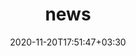---
title: "news"
date: 2020-11-20T17:51:47+03:30
draft: false
headless: true

# all icons by [feathericons.com](https://feathericons.com/) are supported
show_news_icons: true
default_news_icon: "file-text"

num_news: 6

news_items:
- text: "Pre-print on [national scale field delineation in smallholder landscapes](https://arxiv.org/) out on arXiv."
  extra_text: ""
  date: 2025-07-14
  icon: "file-text"
- text: "ESA Living Planet Symposium 2025 featured [EOAgriTwin](https://www.eoagritwin.eu/), [SEN4MOZ](https://eolab.geographie.hu-berlin.de/research_projects/sen4moz/), & [Field delineation](https://lps25.esa.int/programme/programme-session/?id=E875B12D-BF45-4F89-9DED-EA77AC576E97&presentationId=A2FE7BEE-F3FE-4FC7-B6BA-9AEE88B7BDDB) work"
  extra_text: ""
  date: 2025-06-23
  icon: "user"
- text: "Paper on [responsible AI for Earth Observation](https://doi.org/10.1109/MGRS.2025.3529726) published"
  extra_text: ""
  date: 2025-02-21
  icon: "file-text"
- text: "PNAS opinion piece on [EO for SDG2](https://doi.org/10.1073/pnas.2410246122)"
  extra_text: ""
  date: 2025-02-12
  icon: "file-text"
- text: "EO Africa R&D Project [SEN4MOZ](https://eolab.geographie.hu-berlin.de/research_projects/sen4moz/)"
  extra_text: ""
  date: 2025-01-20
  icon: "folder-plus"
- text: "New ESA project: EOAgriTwin: Earth Observation based Digital Twin for Resilient Agriculture under Multiple Stressors"
  extra_text: ""
  date: 2024-11-01
  icon: "folder-plus"
- text: "Session on monitoring ag transitions using EO and microeconomic data @ [GLP OSM #5 (ID 203R)](https://whova.com/embedded/session/rKIwz-4rzQneimOEsQrANL3LgJxVMLyYgaILW%4003DG8%3D/4141125/?widget=primary)"
  extra_text: ""
  date: 2024-10-05
  icon: "user"
- text: "Paper on [transfer learning for smallholder field delineation](https://doi.org/10.1016/j.jag.2024.104149)"
  extra_text: ""
  date: 2023-12-15
  icon: "file-text"
- text: "Accepted talks on EO for smallholder agriculture at [ESA EO4Africa Symposium](https://eo4society.esa.int/event/eo-for-africa-symposium-2024/), [IAMO Forum](https://forum2024.iamo.de/) & [GLP OSM #5](https://event.fourwaves.com/osm2024/pages)"
  extra_text: ""
  date: 2024-05-13
  icon: "user"
- text: "Pre-print on [mapping mixed maize-cassava cropping](https://doi.org/10.31223/X57T2M) led by [Dr. Akinyemi](https://www.kau.se/personal/felicia-akinyemi)"
  extra_text: ""
  date: 2023-12-14
  icon: "file-text"
- text: "Scientific Committee Member for [EARSeL 2024 conference in Manchester](https://manchester2024.earsel.org/)"
  extra_text: ""
  date: 2023-09-06
  icon: "user-plus"
- text: "New 3-year F.R.S.-FNRS project on medium-scale farms in Sub-Saharan Africa"
  extra_text: ""
  date: 2023-06-25
  icon: "award"
- text: "ESA Third Party Mission Grant to access SPOT6/7 data for Mozambique and Nigeria"
  extra_text: ""
  date: 2023-06-05
  icon: "award"
- text: "Ranked Top 20% in [NASA Harvest Field Boundary Detection Challenge](https://zindi.africa/competitions/nasa-harvest-field-boundary-detection-challenge)"
  extra_text: ""
  date: 2023-02-15
  icon: "code"
- text: "Co-authored papers on [soybean supply chains](https://doi.org/10.1016/j.gloenvcha.2022.102633), [bats](https://doi.org/10.4404/hystrix-00541-2022) & [interdisciplinary research](https://doi.org/10.1007/s11625-022-01271-3)"
  extra_text: ""
  date: 2023-01-03
  icon: "users"
- text: "Bye bye bird site, hello [mapstodon.space](https://mapstodon.space/@philrufin)"
  extra_text: ""
  date: 2022-12-01
  icon: "map"
- text: "[Paper](https://doi.org/10.1016/j.jag.2022.102937) & [data](https://doi.org/10.5281/zenodo.6907605) on large-area mapping of smallholder landscapes using PlanetScope data published"
  extra_text: ""
  date: 2022-07-26
  icon: "file-text"
- text: "[GEE Time Series Explorer](https://geetimeseriesexplorer.readthedocs.io/en/latest/) version 2 released"
  extra_text: ""
  date: 2022-07-01
  icon: "code"
- text: "[ERC MIDLAND blog post](https://erc-midland.earth/2022/05/23/machambas/) on smallholder fields"
  extra_text: ""
  date: 2022-05-23
  icon: "align-left"
- text: "Presenting smallholder mapping works at [ESA Living Planet Symposium '22](https://express.converia.de/frontend/index.php?page_id=18446&v=AuthorList&do=17&day=all&q=rufin&entity_id=369598)"
  extra_text: ""
  date: 2022-05-23
  icon: "user"
- text: "Paper: [Replicability of past long-term vegetation dynamics studies](https://doi.org/10.3390/rs14030597)"
  extra_text: ""
  date: 2022-03-11
  icon: "file-text"
- text: "Completed UAV imaging campaign in Northern Mozambique"
  extra_text: "Joint effort of UCLouvain & Universidade Eduardo Mondlane"
  date: 2021-11-03
  icon: "globe"
- text: "Joining [Earth & Life Institute](https://uclouvain.be/en/research-institutes/eli)"
  extra_text: "F.R.S.-FNRS Fellowship"
  date: 2021-09-18
  icon: "user-plus"
- text: "FOSS4G Presentation available online"
  date: 2021-12-18
  link: "https://www.youtube.com/watch?v=2y8CDmDUpWo"
  icon: "youtube"
- text: "On shortlist for 2020 Teaching Award"
  extra_text: "Humboldt-University Berlin"
  link: "https://bolognalab.hu-berlin.de/de/bolognalab/preis/finalist_innen/finalisten/copy_of_startpage"
  icon: "award"
  date: 2021-10-25
---
